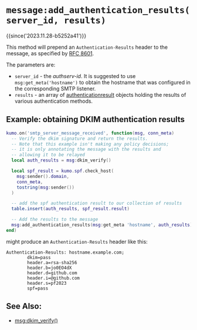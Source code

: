 # `message:add_authentication_results(server_id, results)`

{{since('2023.11.28-b5252a41')}}

This method will prepend an `Authentication-Results` header to the message, as
specified by [RFC 8601](https://datatracker.ietf.org/doc/html/rfc8601).

The parameters are:

  * `server_id` - the *authserv-id*.  It is suggested to use
    `msg:get_meta('hostname')` to obtain the hostname that was configured in
    the corresponding SMTP listener.
  * `results` - an array of [authenticationresult](../authenticationresult.md)
    objects holding the results of various authentication methods.

## Example: obtaining DKIM authentication results

```lua
kumo.on('smtp_server_message_received', function(msg, conn_meta)
  -- Verify the dkim signature and return the results.
  -- Note that this example isn't making any policy decisions;
  -- it is only annotating the message with the results and
  -- allowing it to be relayed
  local auth_results = msg:dkim_verify()

  local spf_result = kumo.spf.check_host(
    msg:sender().domain,
    conn_meta,
    tostring(msg:sender())
  )

  -- add the spf authentication result to our collection of results
  table.insert(auth_results, spf_result.result)

  -- Add the results to the message
  msg:add_authentication_results(msg:get_meta 'hostname', auth_results)
end)
```

might produce an `Authentication-Results` header like this:

```
Authentication-Results: hostname.example.com;
        dkim=pass
        header.a=rsa-sha256
        header.b=jo0EO4dX
        header.d=github.com
        header.i=@github.com
        header.s=pf2023
        spf=pass
```

## See Also:

* [msg:dkim_verify()](dkim_verify.md)
